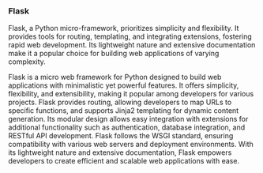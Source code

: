 ### Flask
Flask, a Python micro-framework, prioritizes simplicity and flexibility. It provides tools for routing, templating, and integrating extensions, fostering rapid web development. Its lightweight nature and extensive documentation make it a popular choice for building web applications of varying complexity.

Flask is a micro web framework for Python designed to build web applications with minimalistic yet powerful features. It offers simplicity, flexibility, and extensibility, making it popular among developers for various projects. Flask provides routing, allowing developers to map URLs to specific functions, and supports Jinja2 templating for dynamic content generation. Its modular design allows easy integration with extensions for additional functionality such as authentication, database integration, and RESTful API development. Flask follows the WSGI standard, ensuring compatibility with various web servers and deployment environments. With its lightweight nature and extensive documentation, Flask empowers developers to create efficient and scalable web applications with ease.

